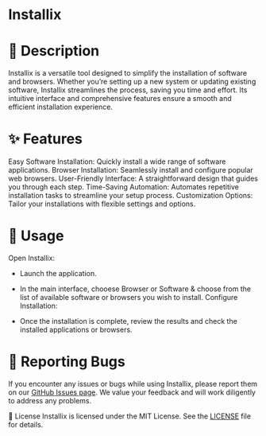 # Installix

# 📜 Description
Installix is a versatile tool designed to simplify the installation of software and browsers. Whether you’re setting up a new system or updating existing software, Installix streamlines the process, saving you time and effort. Its intuitive interface and comprehensive features ensure a smooth and efficient installation experience.

# ✨ Features
Easy Software Installation: Quickly install a wide range of software applications.
Browser Installation: Seamlessly install and configure popular web browsers.
User-Friendly Interface: A straightforward design that guides you through each step.
Time-Saving Automation: Automates repetitive installation tasks to streamline your setup process.
Customization Options: Tailor your installations with flexible settings and options.

# 📝 Usage
Open Installix:

* Launch the application.
  
* In the main interface, chooese Browser or Software & choose from the list of available software or browsers you wish to install.
Configure Installation:

* Once the installation is complete, review the results and check the installed applications or browsers.

# 🐛 Reporting Bugs
If you encounter any issues or bugs while using Installix, please report them on our [GitHub Issues page](https://github.com/ByteLogNet/Nexus-Tool/issues). We value your feedback and will work diligently to address any problems.

📄 License
Installix is licensed under the MIT License. See the [LICENSE](LICENSE) file for details.
